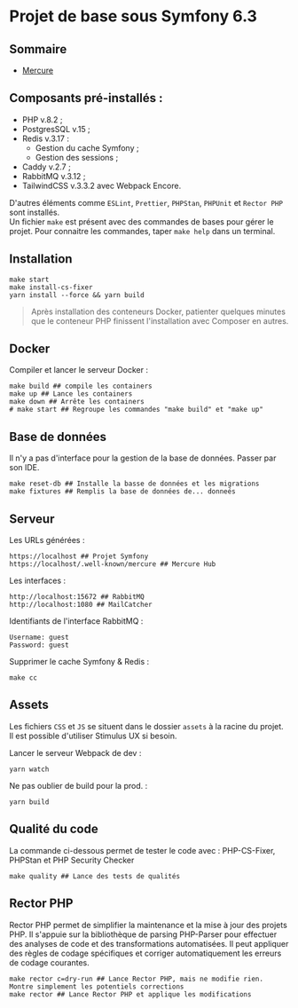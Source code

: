 # Projet de base sous Symfony 6.3

## Sommaire

* [Mercure](docs/mercure.md)

## Composants pré-installés :
* PHP v.8.2 ;
* PostgresSQL v.15 ;
* Redis v.3.17 :
    * Gestion du cache Symfony ;
    * Gestion des sessions ;
* Caddy v.2.7 ;
* RabbitMQ v.3.12 ;
* TailwindCSS v.3.3.2 avec Webpack Encore.

D'autres éléments comme `ESLint`, `Prettier`, `PHPStan`, `PHPUnit` et `Rector PHP` sont installés.  
Un fichier `make` est présent avec des commandes de bases pour gérer le projet. Pour connaitre les commandes, taper `make help` dans un terminal.

## Installation

```shell
make start
make install-cs-fixer
yarn install --force && yarn build
```

> Après installation des conteneurs Docker, patienter quelques minutes que le conteneur PHP finissent l'installation avec Composer en autres.

## Docker

Compiler et lancer le serveur Docker :
```shell
make build ## compile les containers
make up ## Lance les containers
make down ## Arrête les containers
# make start ## Regroupe les commandes "make build" et "make up"
```

## Base de données

Il n'y a pas d'interface pour la gestion de la base de données. Passer par son IDE.

```shell
make reset-db ## Installe la basse de données et les migrations
make fixtures ## Remplis la base de données de... donneés
```

## Serveur

Les URLs générées :
```shell
https://localhost ## Projet Symfony
https://localhost/.well-known/mercure ## Mercure Hub
```

Les interfaces :
```shell
http://localhost:15672 ## RabbitMQ
http://localhost:1080 ## MailCatcher
```

Identifiants de l'interface RabbitMQ :
```text
Username: guest
Password: guest
```

Supprimer le cache Symfony & Redis :
```shell
make cc
```

## Assets

Les fichiers `CSS` et `JS` se situent dans le dossier `assets` à la racine du projet.  
Il est possible d'utiliser Stimulus UX si besoin.

Lancer le serveur Webpack de dev :
```shell
yarn watch
```

Ne pas oublier de build pour la prod. :
```shell
yarn build
```

## Qualité du code

La commande ci-dessous permet de tester le code avec : PHP-CS-Fixer, PHPStan et PHP Security Checker

```shell
make quality ## Lance des tests de qualités
```

## Rector PHP

Rector PHP permet de simplifier la maintenance et la mise à jour des projets PHP. 
Il s'appuie sur la bibliothèque de parsing PHP-Parser pour effectuer des analyses de code et des transformations automatisées.
Il peut appliquer des règles de codage spécifiques et corriger automatiquement les erreurs de codage courantes.

```shell
make rector c=dry-run ## Lance Rector PHP, mais ne modifie rien. Montre simplement les potentiels corrections
make rector ## Lance Rector PHP et applique les modifications
```
